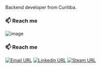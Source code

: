 Backend developer from Curitiba.

### 📫 Reach me
![image]({https://img.shields.io/badge/TypeScript-007ACC?style=for-the-badge&logo=typescript&logoColor=white}) 

### 📫 Reach me
[![Email URL](https://img.shields.io/twitter/url?label=email&logo=gmail&style=social&url=http%3A%2F%2Fmailto%3Acontact.ismailhabibi%40gmail.com)](mailto:gabrielnaslaniec@gmail.com)
[![Linkedin URL](https://img.shields.io/twitter/url?label=LinkedIn&logo=linkedin&style=social&url=https%3A%2F%2Fwww.linkedin.com%2Fin%2Fismailhabibi)](https://www.linkedin.com/in/gabriel-naslaniec/)
[![Steam URL](https://img.shields.io/twitter/url?label=Steam&logo=steam&style=social&url=https%3A%2F%2Fsteamcommunity.com%2Fid%2Fismlhbb)](https://steamcommunity.com/id/gnaslaniec)
